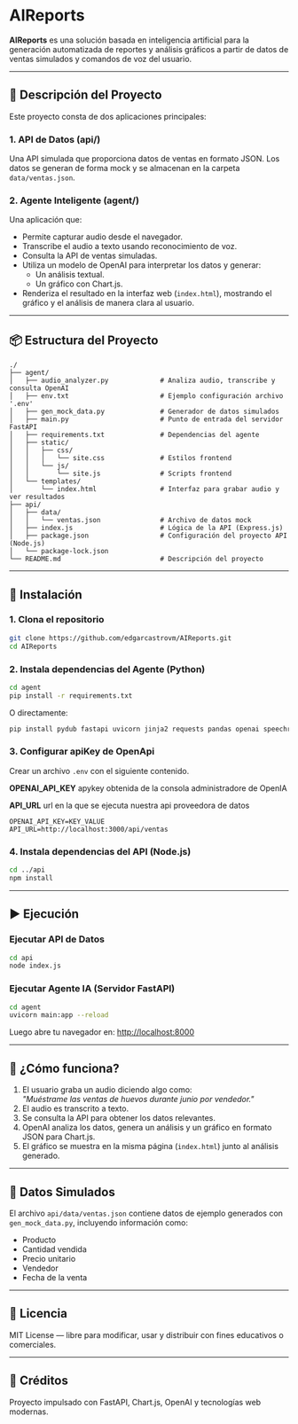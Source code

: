 
# AIReports

**AIReports** es una solución basada en inteligencia artificial para la generación automatizada de reportes y análisis gráficos a partir de datos de ventas simulados y comandos de voz del usuario.

---

## 🚀 Descripción del Proyecto

Este proyecto consta de dos aplicaciones principales:

### 1. API de Datos (api/)
Una API simulada que proporciona datos de ventas en formato JSON. Los datos se generan de forma mock y se almacenan en la carpeta `data/ventas.json`.

### 2. Agente Inteligente (agent/)
Una aplicación que:

- Permite capturar audio desde el navegador.
- Transcribe el audio a texto usando reconocimiento de voz.
- Consulta la API de ventas simuladas.
- Utiliza un modelo de OpenAI para interpretar los datos y generar:
  - Un análisis textual.
  - Un gráfico con Chart.js.
- Renderiza el resultado en la interfaz web (`index.html`), mostrando el gráfico y el análisis de manera clara al usuario.

---

## 📦 Estructura del Proyecto

```
./
├── agent/
│   ├── audio_analyzer.py             # Analiza audio, transcribe y consulta OpenAI
│   ├── env.txt                       # Ejemplo configuración archivo '.env'
│   ├── gen_mock_data.py              # Generador de datos simulados
│   ├── main.py                       # Punto de entrada del servidor FastAPI
│   ├── requirements.txt              # Dependencias del agente
│   ├── static/
│   │   ├── css/
│   │   │   └── site.css              # Estilos frontend
│   │   └── js/
│   │       └── site.js               # Scripts frontend
│   └── templates/
│       └── index.html                # Interfaz para grabar audio y ver resultados
├── api/
│   ├── data/
│   │   └── ventas.json               # Archivo de datos mock
│   ├── index.js                      # Lógica de la API (Express.js)
│   ├── package.json                  # Configuración del proyecto API (Node.js)
│   └── package-lock.json
└── README.md                         # Descripción del proyecto
```

---

## 🔧 Instalación

### 1. Clona el repositorio

```bash
git clone https://github.com/edgarcastrovm/AIReports.git
cd AIReports
```

### 2. Instala dependencias del Agente (Python)

```bash
cd agent
pip install -r requirements.txt
```

O directamente:

```bash
pip install pydub fastapi uvicorn jinja2 requests pandas openai speechrecognition
```

### 3. Configurar apiKey de OpenApi

Crear un archivo `.env` con el siguiente contenido.

**OPENAI_API_KEY** apykey obtenida de la consola administradore de OpenIA

**API_URL** url en la que se ejecuta nuestra api proveedora de datos

```properties
OPENAI_API_KEY=KEY_VALUE
API_URL=http://localhost:3000/api/ventas
```

### 4. Instala dependencias del API (Node.js)

```bash
cd ../api
npm install
```

---

## ▶️ Ejecución

### Ejecutar API de Datos

```bash
cd api
node index.js
```

### Ejecutar Agente IA (Servidor FastAPI)

```bash
cd agent
uvicorn main:app --reload
```

Luego abre tu navegador en: [http://localhost:8000](http://localhost:8000)

---

## 🎤 ¿Cómo funciona?

1. El usuario graba un audio diciendo algo como:  
   _"Muéstrame las ventas de huevos durante junio por vendedor."_
2. El audio es transcrito a texto.
3. Se consulta la API para obtener los datos relevantes.
4. OpenAI analiza los datos, genera un análisis y un gráfico en formato JSON para Chart.js.
5. El gráfico se muestra en la misma página (`index.html`) junto al análisis generado.

---

## 📁 Datos Simulados

El archivo `api/data/ventas.json` contiene datos de ejemplo generados con `gen_mock_data.py`, incluyendo información como:

- Producto
- Cantidad vendida
- Precio unitario
- Vendedor
- Fecha de la venta

---

## 📜 Licencia

MIT License — libre para modificar, usar y distribuir con fines educativos o comerciales.

---

## 🤖 Créditos

Proyecto impulsado con FastAPI, Chart.js, OpenAI y tecnologías web modernas.
